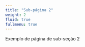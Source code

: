 ```yaml
---
title: "Sub-página 2"
weight: 2
fluid: true
fullmenu: true
---
```


Exemplo de página de sub-seção 2
